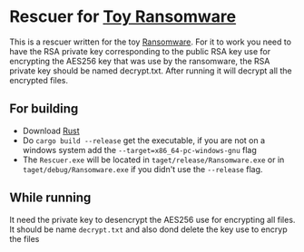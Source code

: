# Rescuer for [Toy Ransomware](https://github.com/SlemimanPzz/Ransomware.git)

This is a rescuer written for the toy [Ransomware](https://github.com/SlemimanPzz/Ransomware.git). For it to work you need to have the RSA private key corresponding to the public RSA key use for encrypting the AES256 key that was use by the ransomware, the RSA private key should be named decrypt.txt. After running it will decrypt all the encrypted files.

## For building 
- Download [Rust](https://www.rust-lang.org/tools/install) 
- Do `cargo build --release` get the executable, if you are not on a windows system add the `--target=x86_64-pc-windows-gnu` flag
- The `Rescuer.exe` will be located in `taget/release/Ransomware.exe` or in `taget/debug/Ransomware.exe` if you didn't use the `--release` flag.

## While running

It need the private key to desencrypt the AES256 use for encrypting all files. It should be name `decrypt.txt` and also dond delete the key use to encryp the files